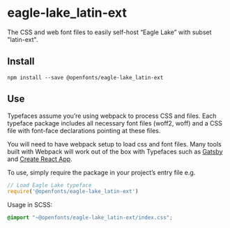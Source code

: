 
# eagle-lake_latin-ext

The CSS and web font files to easily self-host “Eagle Lake” with subset "latin-ext".

## Install

`npm install --save @openfonts/eagle-lake_latin-ext`

## Use

Typefaces assume you’re using webpack to process CSS and files. Each typeface
package includes all necessary font files (woff2, woff) and a CSS file with
font-face declarations pointing at these files.

You will need to have webpack setup to load css and font files. Many tools built
with Webpack will work out of the box with Typefaces such as [Gatsby](https://github.com/gatsbyjs/gatsby)
and [Create React App](https://github.com/facebookincubator/create-react-app).

To use, simply require the package in your project’s entry file e.g.

```javascript
// Load Eagle Lake typeface
require('@openfonts/eagle-lake_latin-ext')
```

Usage in SCSS:
```scss
@import "~@openfonts/eagle-lake_latin-ext/index.css";
```

